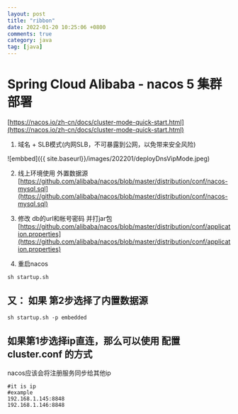 ```yaml
---
layout: post
title: "ribbon"
date: 2022-01-20 10:25:06 +0800
comments: true
category: java
tag: [java]
---
```




#  Spring Cloud Alibaba - nacos 5 集群部署

[https://nacos.io/zh-cn/docs/cluster-mode-quick-start.html](https://nacos.io/zh-cn/docs/cluster-mode-quick-start.html)

1. 域名 + SLB模式(内网SLB，不可暴露到公网，以免带来安全风险)

![embbed]({{ site.baseurl}}/images/202201/deployDnsVipMode.jpeg)



2. 线上环境使用 外置数据源 [https://github.com/alibaba/nacos/blob/master/distribution/conf/nacos-mysql.sql](https://github.com/alibaba/nacos/blob/master/distribution/conf/nacos-mysql.sql)

3. 修改 db的url和帐号密码  并打jar包 [https://github.com/alibaba/nacos/blob/master/distribution/conf/application.properties](https://github.com/alibaba/nacos/blob/master/distribution/conf/application.properties)

4. 重启nacos 

```
sh startup.sh
```

## 又： 如果 第2步选择了内置数据源
```
sh startup.sh -p embedded
```

## 如果第1步选择ip直连，那么可以使用 配置 cluster.conf 的方式 
nacos应该会将注册服务同步给其他ip

```
#it is ip
#example
192.168.1.145:8848
192.168.1.146:8848

```

